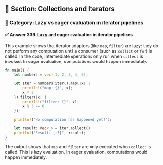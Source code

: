## 📘 Section: Collections and Iterators
### 🔹 Category: Lazy vs eager evaluation in iterator pipelines
#### ✅ Answer 339: Lazy and eager evaluation in iterator pipelines

This example shows that iterator adaptors (like `map`, `filter`) are lazy: they do not perform any computation until a consumer (such as `collect` or `for`) is called. In the code, intermediate operations only run when `collect` is invoked. In eager evaluation, computations would happen immediately.

```rust
fn main() {
    let numbers = vec![1, 2, 3, 4, 5];

    let iter = numbers.iter().map(|x| {
        println!("map: {}", x);
        x * 2
    }).filter(|x| {
        println!("filter: {}", x);
        x % 3 == 0
    });

    println!("No computation has happened yet!");

    let result: Vec<_> = iter.collect();
    println!("Result: {:?}", result);
}
```

The output shows that `map` and `filter` are only executed when `collect` is called. This is lazy evaluation. In eager evaluation, computations would happen immediately.
